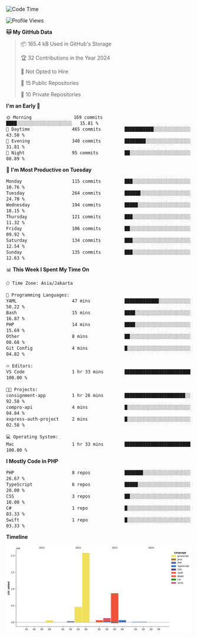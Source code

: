 <!--START_SECTION:waka-->
![Code Time](http://img.shields.io/badge/Code%20Time-435%20hrs%2030%20mins-blue)

![Profile Views](http://img.shields.io/badge/Profile%20Views-0-blue)

**🐱 My GitHub Data** 

> 📦 165.4 kB Used in GitHub's Storage 
 > 
> 🏆 32 Contributions in the Year 2024
 > 
> 🚫 Not Opted to Hire
 > 
> 📜 15 Public Repositories 
 > 
> 🔑 10 Private Repositories 
 > 
**I'm an Early 🐤** 

```text
🌞 Morning                169 commits         ████░░░░░░░░░░░░░░░░░░░░░   15.81 % 
🌆 Daytime                465 commits         ███████████░░░░░░░░░░░░░░   43.50 % 
🌃 Evening                340 commits         ████████░░░░░░░░░░░░░░░░░   31.81 % 
🌙 Night                  95 commits          ██░░░░░░░░░░░░░░░░░░░░░░░   08.89 % 
```
📅 **I'm Most Productive on Tuesday** 

```text
Monday                   115 commits         ███░░░░░░░░░░░░░░░░░░░░░░   10.76 % 
Tuesday                  264 commits         ██████░░░░░░░░░░░░░░░░░░░   24.70 % 
Wednesday                194 commits         █████░░░░░░░░░░░░░░░░░░░░   18.15 % 
Thursday                 121 commits         ███░░░░░░░░░░░░░░░░░░░░░░   11.32 % 
Friday                   106 commits         ██░░░░░░░░░░░░░░░░░░░░░░░   09.92 % 
Saturday                 134 commits         ███░░░░░░░░░░░░░░░░░░░░░░   12.54 % 
Sunday                   135 commits         ███░░░░░░░░░░░░░░░░░░░░░░   12.63 % 
```


📊 **This Week I Spent My Time On** 

```text
🕑︎ Time Zone: Asia/Jakarta

💬 Programming Languages: 
YAML                     47 mins             █████████████░░░░░░░░░░░░   50.22 % 
Bash                     15 mins             ████░░░░░░░░░░░░░░░░░░░░░   16.87 % 
PHP                      14 mins             ████░░░░░░░░░░░░░░░░░░░░░   15.69 % 
Other                    8 mins              ██░░░░░░░░░░░░░░░░░░░░░░░   08.68 % 
Git Config               4 mins              █░░░░░░░░░░░░░░░░░░░░░░░░   04.82 % 

🔥 Editors: 
VS Code                  1 hr 33 mins        █████████████████████████   100.00 % 

🐱‍💻 Projects: 
consignment-app          1 hr 26 mins        ███████████████████████░░   92.58 % 
compro-api               4 mins              █░░░░░░░░░░░░░░░░░░░░░░░░   04.84 % 
express-auth-project     2 mins              █░░░░░░░░░░░░░░░░░░░░░░░░   02.58 % 

💻 Operating System: 
Mac                      1 hr 33 mins        █████████████████████████   100.00 % 
```

**I Mostly Code in PHP** 

```text
PHP                      8 repos             ███████░░░░░░░░░░░░░░░░░░   26.67 % 
TypeScript               6 repos             █████░░░░░░░░░░░░░░░░░░░░   20.00 % 
CSS                      3 repos             ██░░░░░░░░░░░░░░░░░░░░░░░   10.00 % 
C#                       1 repo              █░░░░░░░░░░░░░░░░░░░░░░░░   03.33 % 
Swift                    1 repo              █░░░░░░░░░░░░░░░░░░░░░░░░   03.33 % 
```



**Timeline**

![Lines of Code chart](https://raw.githubusercontent.com/brstreet2/brstreet2/main/assets/bar_graph.png)


<!--END_SECTION:waka-->
